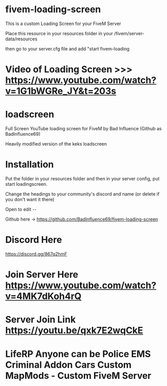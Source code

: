 # fivem-loading-screen

This is a custom Loading Screen for your FiveM Server

Place this resource in your resources folder in your /fivem/server-data/resources

then go to your server.cfg file and add "start fivem-loading

# Video of Loading Screen >>> https://www.youtube.com/watch?v=1G1bWGRe_JY&t=203s

# loadscreen
Full Screen YouTube loading screen for FiveM by Bad Influence (Github as BadInfluence69)

Heavily modified version of the keks loadscreen 

# Installation
Put the folder in your resources folder and then in your server config, put start loadingscreen.



Change the headings to your community's discord and name (or delete if you don't want it there)

Open to edit -- 

Github here -> https://github.com/BadInfluence69/fivem-loading-screen

# Discord Here 

https://discord.gg/867q2hmF

# Join Server Here https://www.youtube.com/watch?v=4MK7dKoh4rQ

# Server Join Link https://youtu.be/qxk7E2wqCkE

# LifeRP Anyone can be Police EMS Criminal Addon Cars Custom MapMods - Custom FiveM Server

